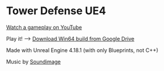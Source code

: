 # Tower Defense UE4
[Watch a gameplay on YouTube](https://www.youtube.com/watch?v=0KVmRuVfsgc&feature=youtu.be)

Play it! --> [Download Win64 build from Google Drive](https://drive.google.com/file/d/1D3tj0joOitJ6DnZ9BpCOURKHRzIMEXOV/view?usp=sharing
)


Made with Unreal Engine 4.18.1 (with only Blueprints, not C++)

Music by [Soundimage](https://soundimage.org/)
